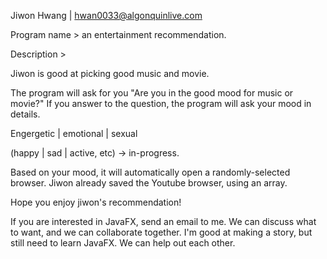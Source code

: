 Jiwon Hwang | hwan0033@algonquinlive.com

Program name > an entertainment recommendation.

Description >

Jiwon is good at picking good music and movie.

The program will ask for you "Are you in the good mood for music or movie?"
If you answer to the question, the program will ask your mood in details. 

Engergetic | emotional | sexual

(happy | sad | active, etc) -> in-progress.

Based on your mood, it will automatically open a randomly-selected browser. 
Jiwon already saved the Youtube browser, using an array.

Hope you enjoy jiwon's recommendation!


If you are interested in JavaFX, send an email to me.
We can discuss what to want, and we can collaborate together.
I'm good at making a story, but still need to learn JavaFX.
We can help out each other.

